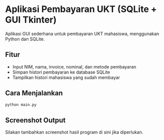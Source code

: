 # Aplikasi Pembayaran UKT (SQLite + GUI Tkinter)

Aplikasi GUI sederhana untuk pembayaran UKT mahasiswa, menggunakan Python dan SQLite.

## Fitur
- Input NIM, nama, invoice, nominal, dan metode pembayaran
- Simpan histori pembayaran ke database SQLite
- Tampilkan histori mahasiswa yang sudah membayar

## Cara Menjalankan
```bash
python main.py
```

## Screenshot Output
Silakan tambahkan screenshot hasil program di sini jika diperlukan.